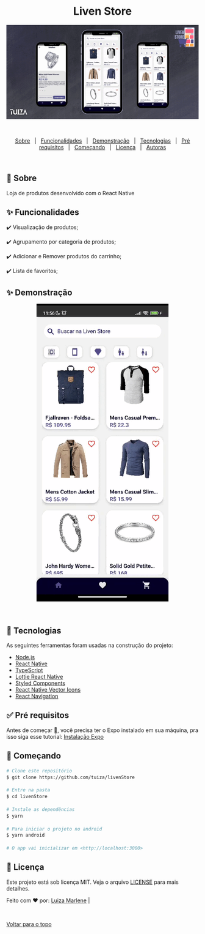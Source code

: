 

<h1 align="center">Liven Store</h1>

<div align="center" id="top"> 
  <img src="src\assets\app.gif" alt="Video do app" title="Demonstracao" />

  &#xa0;

  <!-- <a href="https://memoriadisney.netlify.com">Demo</a> -->
</div>


<!-- Status -->

<!-- <h4 align="center"> 
	🚧  Memoria Disney 🚀 Em construção...  🚧
</h4> 

<hr> -->

<p align="center">
  <a href="#dart-sobre">Sobre</a> &#xa0; | &#xa0; 
  <a href="#sparkles-funcionalidades">Funcionalidades</a> &#xa0; | &#xa0;
  <a href="#demo">Demonstração</a> &#xa0; | &#xa0;
  <a href="#rocket-tecnologias">Tecnologias</a> &#xa0; | &#xa0;
  <a href="#white_check_mark-pré-requisitos">Pré requisitos</a> &#xa0; | &#xa0;
  <a href="#checkered_flag-começando">Começando</a> &#xa0; | &#xa0;
  <a href="#memo-licença">Licença</a> &#xa0; | &#xa0;
  <a href="https://github.com/luizamarlene" target="_blank">Autoras</a>
</p>

<br>

## :dart: Sobre ##

Loja de produtos desenvolvido com o React Native

## :sparkles: Funcionalidades ##

:heavy_check_mark: Visualização de produtos;

:heavy_check_mark: Agrupamento por categoria de produtos;

:heavy_check_mark: Adicionar e Remover produtos do carrinho;

:heavy_check_mark: Lista de favoritos;

## :sparkles: Demonstração ##

<div align="center" id="top"> 
  <img src="src\assets\demo.gif" alt="Video do app" title="Demonstracao" />

  &#xa0;

  <!-- <a href="https://memoriadisney.netlify.com">Demo</a> -->
</div>


## :rocket: Tecnologias ##

As seguintes ferramentas foram usadas na construção do projeto:

- [Node.js](https://nodejs.org/en/)
- [React Native](https://reactnative.dev/)
- [TypeScript](https://www.typescriptlang.org/)
- [Lottie React Native](https://github.com/lottie-react-native/lottie-react-native)
- [Styled Components](https://styled-components.com/)
- [React Native Vector Icons](https://github.com/oblador/react-native-vector-icons)
- [React Navigation](https://reactnavigation.org/)

## :white_check_mark: Pré requisitos ##

Antes de começar :checkered_flag:, você precisa ter o Expo instalado em sua máquina, pra isso siga esse  tutorial: [Instalação Expo](https://docs.expo.dev/get-started/installation/)

## :checkered_flag: Começando ##

```bash
# Clone este repositório
$ git clone https://github.com/tuiza/livenStore

# Entre na pasta
$ cd livenStore

# Instale as dependências
$ yarn

# Para iniciar o projeto no android
$ yarn android

# O app vai inicializar em <http://localhost:3000>
```

## :memo: Licença ##

Este projeto está sob licença MIT. Veja o arquivo [LICENSE](LICENSE.md) para mais detalhes.


Feito com :heart: por: 
<a href="https://github.com/tuiza" target="_blank">Luiza Marlene</a> |



&#xa0;

<a href="#top">Voltar para o topo</a>

